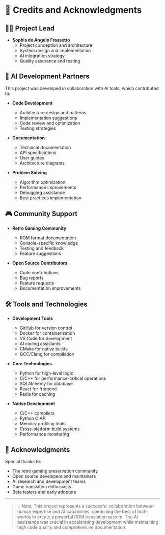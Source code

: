 # 👥 Credits and Acknowledgments

## 🧑‍💻 Project Lead
- **Sophia de Angelo Frassetto**
  - Project conception and architecture
  - System design and implementation
  - AI integration strategy
  - Quality assurance and testing

## 🤖 AI Development Partners
This project was developed in collaboration with AI tools, which contributed to:
- **Code Development**
  - Architecture design and patterns
  - Implementation suggestions
  - Code review and optimization
  - Testing strategies

- **Documentation**
  - Technical documentation
  - API specifications
  - User guides
  - Architecture diagrams

- **Problem Solving**
  - Algorithm optimization
  - Performance improvements
  - Debugging assistance
  - Best practices implementation

## 🎮 Community Support
- **Retro Gaming Community**
  - ROM format documentation
  - Console-specific knowledge
  - Testing and feedback
  - Feature suggestions

- **Open Source Contributors**
  - Code contributions
  - Bug reports
  - Feature requests
  - Documentation improvements

## 🛠️ Tools and Technologies
- **Development Tools**
  - GitHub for version control
  - Docker for containerization
  - VS Code for development
  - AI coding assistants
  - CMake for native builds
  - GCC/Clang for compilation

- **Core Technologies**
  - Python for high-level logic
  - C/C++ for performance-critical operations
  - SQLAlchemy for database
  - React for frontend
  - Redis for caching

- **Native Development**
  - C/C++ compilers
  - Python C API
  - Memory profiling tools
  - Cross-platform build systems
  - Performance monitoring

## 🙏 Acknowledgments
Special thanks to:
- The retro gaming preservation community
- Open source developers and maintainers
- AI research and development teams
- Game translation enthusiasts
- Beta testers and early adopters

---

> 💡 Note: This project represents a successful collaboration between human expertise and AI capabilities, combining the best of both worlds to create a powerful ROM translation system. The AI assistance was crucial in accelerating development while maintaining high code quality and comprehensive documentation. 